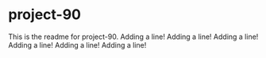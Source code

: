 # project-90

This is the readme for project-90.
Adding a line!
Adding a line!
Adding a line!
Adding a line!
Adding a line!
Adding a line!
